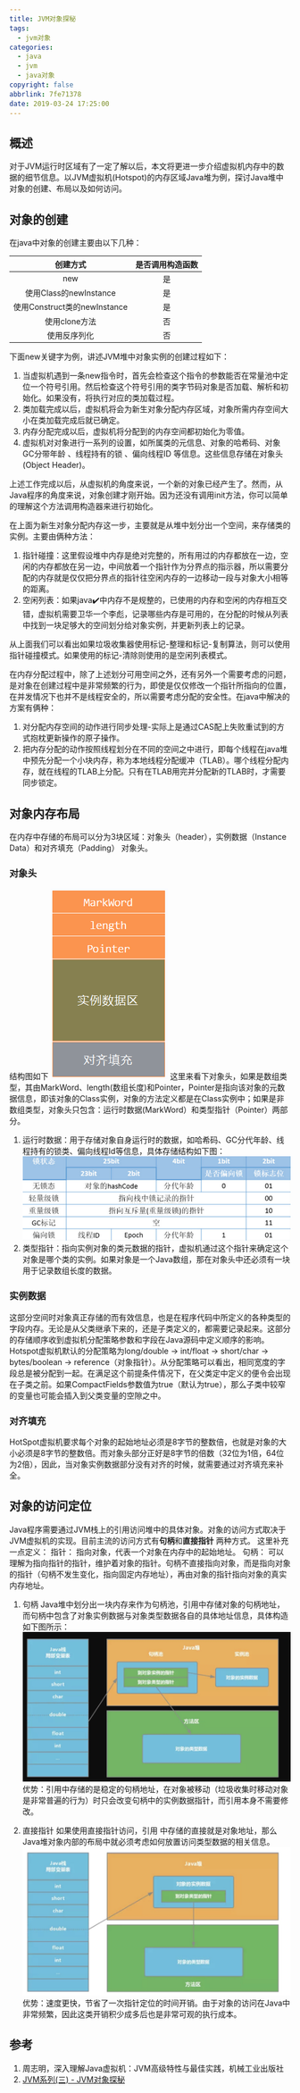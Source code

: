 ```yaml
---
title: JVM对象探秘
tags:
  - jvm对象
categories:
  - java
  - jvm
  - java对象
copyright: false
abbrlink: 7fe71378
date: 2019-03-24 17:25:00
---
```

## 概述
对于JVM运行时区域有了一定了解以后，本文将更进一步介绍虚拟机内存中的数据的细节信息。以JVM虚拟机(Hotspot)的内存区域Java堆为例，探讨Java堆中对象的创建、布局以及如何访问。
<!-- more -->
## 对象的创建
在java中对象的创建主要由以下几种：

|           创建方式           | 是否调用构造函数 |
|:----------------------------:|:---------------:|
|             new              |        是        |
|    使用Class的newInstance    |        是        |
| 使用Construct类的newInstance |        是        |
|        使用clone方法         |        否        |
|         使用反序列化         |        否        |

下面new关键字为例，讲述JVM堆中对象实例的创建过程如下：
1. 当虚拟机遇到一条new指令时，首先会检查这个指令的参数能否在常量池中定位一个符号引用。然后检查这个符号引用的类字节码对象是否加载、解析和初始化。如果没有，将执行对应的类加载过程。
2. 类加载完成以后，虚拟机将会为新生对象分配内存区域，对象所需内存空间大小在类加载完成后就已确定。
3. 内存分配完成以后，虚拟机将分配到的内存空间都初始化为零值。
4. 虚拟机对对象进行一系列的设置，如所属类的元信息、对象的哈希码、对象GC分带年龄 、线程持有的锁 、偏向线程ID 等信息。这些信息存储在对象头 (Object Header)。

上述工作完成以后，从虚拟机的角度来说，一个新的对象已经产生了。然而，从Java程序的角度来说，对象创建才刚开始。因为还没有调用init方法，你可以简单的理解这个方法调用构造器来进行初始化。

在上面为新生对象分配内存这一步，主要就是从堆中划分出一个空间，来存储类的实例。主要由俩种方法：
1. 指针碰撞：这里假设堆中内存是绝对完整的，所有用过的内存都放在一边，空闲的内存都放在另一边，中间放着一个指针作为分界点的指示器，所以需要分配的内存就是仅仅把分界点的指针往空闲内存的一边移动一段与对象大小相等的距离。
2. 空闲列表：如果java✔️中内存不是规整的，已使用的内存和空闲的内存相互交错，虚拟机需要卫华一个李彪，记录哪些内存是可用的，在分配的时候从列表中找到一块足够大的空间划分给对象实例，并更新列表上的记录。

从上面我们可以看出如果垃圾收集器使用标记-整理和标记-复制算法，则可以使用指针碰撞模式。如果使用的标记-清除则使用的是空闲列表模式。

在内存分配过程中，除了上述划分可用空间之外，还有另外一个需要考虑的问题，是对象在创建过程中是非常频繁的行为，即使是仅仅修改一个指针所指向的位置，在并发情况下也并不是线程安全的，所以需要考虑分配的安全性。在java中解决的方案有俩种：
1. 对分配内存空间的动作进行同步处理-实际上是通过CAS配上失败重试到的方式抱枕更新操作的原子操作。
2. 把内存分配的动作按照线程划分在不同的空间之中进行，即每个线程在java堆中预先分配一个小块内存，称为本地线程分配缓冲（TLAB）。哪个线程分配内存，就在线程的TLAB上分配。只有在TLAB用完并分配新的TLAB时，才需要同步锁定。

## 对象内存布局
在内存中存储的布局可以分为3块区域：对象头（header），实例数据（Instance Data）和对齐填充（Padding）
对象头。
### 对象头
结构图如下
![1517815118540](/images/1517815118540.png)
这里来看下对象头，如果是数组类型，其由MarkWord、length(数组长度)和Pointer，Pointer是指向该对象的元数据信息，即该对象的Class实例，对象的方法定义都是在Class实例中；如果是非数组类型，对象头只包含：运行时数据(MarkWord）和类型指针（Pointer）两部分。
1. 运行时数据：用于存储对象自身运行时的数据，如哈希码、GC分代年龄、线程持有的锁类、偏向线程Id等信息，具体存储结构如下图：
   ![1517451612357](/images/1517451612357.png)
2. 类型指针：指向实例对象的类元数据的指针，虚拟机通过这个指针来确定这个对象是哪个类的实例。如果对象是一个Java数组，那在对象头中还必须有一块用于记录数组长度的数据。

### 实例数据
这部分空间时对象真正存储的而有效信息，也是在程序代码中所定义的各种类型的字段内存。无论是从父类继承下来的，还是子类定义的，都需要记录起来。这部分的存储顺序收到虚拟机分配策略参数和字段在Java源码中定义顺序的影响。Hotspot虚拟机默认的分配策略为long/double -> int/float -> short/char -> bytes/boolean -> reference（对象指针）。从分配策略可以看出，相同宽度的字段总是被分配到一起。在满足这个前提条件情况下，在父类定中定义的便令会出现在子类之前。如果CompactFields参数值为true（默认为true），那么子类中较窄的变量也可能会插入到父类变量的空隙之中。
### 对齐填充
HotSpot虚拟机要求每个对象的起始地址必须是8字节的整数倍，也就是对象的大小必须是8字节的整数倍。而对象头部分正好是8字节的倍数（32位为1倍，64位为2倍），因此，当对象实例数据部分没有对齐的时候，就需要通过对齐填充来补全。
## 对象的访问定位
Java程序需要通过JVM栈上的引用访问堆中的具体对象。对象的访问方式取决于JVM虚拟机的实现。目前主流的访问方式有**句柄**和**直接指针** 两种方式。
这里补充一点定义：
指针： 指向对象，代表一个对象在内存中的起始地址。 
句柄： 可以理解为指向指针的指针，维护着对象的指针。句柄不直接指向对象，而是指向对象的指针（句柄不发生变化，指向固定内存地址），再由对象的指针指向对象的真实内存地址。

1. 句柄
Java堆中划分出一块内存来作为句柄池，引用中存储对象的句柄地址，而句柄中包含了对象实例数据与对象类型数据各自的具体地址信息，具体构造如下图所示：
![Xnip2019-03-25_22-34-10](/images/Xnip2019-03-25_22-34-10.jpg)
优势：引用中存储的是稳定的句柄地址，在对象被移动（垃圾收集时移动对象是非常普遍的行为）时只会改变句柄中的实例数据指针，而引用本身不需要修改。

2. 直接指针
   如果使用直接指针访问，引用 中存储的直接就是对象地址，那么Java堆对象内部的布局中就必须考虑如何放置访问类型数据的相关信息。
   ![Xnip2019-03-25_22-36-16](/images/Xnip2019-03-25_22-36-16.jpg)
   优势：速度更快，节省了一次指针定位的时间开销。由于对象的访问在Java中非常频繁，因此这类开销积少成多后也是非常可观的执行成本。
## 参考
1. 周志明，深入理解Java虚拟机：JVM高级特性与最佳实践，机械工业出版社
2. [JVM系列(三) - JVM对象探秘](https://juejin.im/post/5b4dea2c6fb9a04fbb1118f9#heading-11)